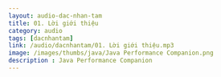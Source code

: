 ```yaml
---
layout: audio-dac-nhan-tam
title: 01. Lời giới thiệu 
category: audio
tags: [dacnhantam]
link: /audio/dacnhantam/01. Lời giới thiệu.mp3 
image: /images/thumbs/java/Java Performance Companion.png
description : Java Performance Companion 
---
```












